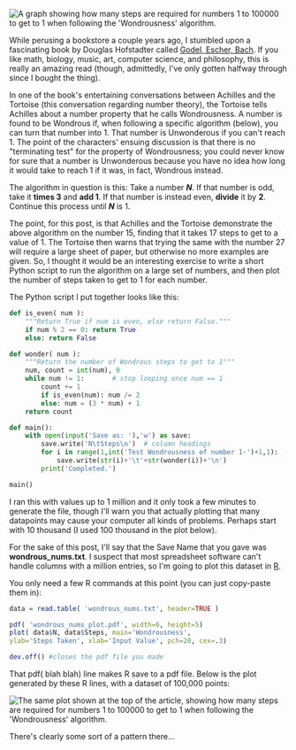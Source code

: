 ![A graph showing how many steps are required for numbers 1 to 100000 to get to 1 when following the 'Wondrousness' algorithm.](https://farm6.static.flickr.com/5203/5357216469_1af7e8ae03.jpg)

While perusing a bookstore a couple years ago, I stumbled upon a fascinating book by Douglas Hofstadter called [Godel, Escher, Bach](https://www.amazon.com/gp/product/0465026567/). If you like math, biology, music, art, computer science, and philosophy, this is really an amazing read (though, admittedly, I've only gotten halfway through since I bought the thing).

In one of the book's entertaining conversations between Achilles and the Tortoise (this conversation regarding number theory), the Tortoise tells Achilles about a number property that he calls Wondrousness. A number is found to be Wondrous if, when following a specific algorithm (below), you can turn that number into 1. That number is Unwonderous if you can't reach 1. The point of the characters' ensuing discussion is that there is no "terminating test" for the property of Wondrousness; you could never know for sure that a number is Unwonderous because you have no idea how long it would take to reach 1 if it was, in fact, Wondrous instead.

The algorithm in question is this: Take a number **_N_**. If that number is odd, take it **times 3** and **add 1**. If that number is instead even, **divide** it by **2**. Continue this process until **_N_** is 1.

The point, for this post, is that Achilles and the Tortoise demonstrate the above algorithm on the number 15, finding that it takes 17 steps to get to a value of 1. The Tortoise then warns that trying the same with the number 27 will require a large sheet of paper, but otherwise no more examples are given. So, I thought it would be an interesting exercise to write a short Python script to run the algorithm on a large set of numbers, and then plot the number of steps taken to get to 1 for each number.

The Python script I put together looks like this:

```python
def is_even( num ):
    """Return True if num is even, else return False."""
    if num % 2 == 0: return True
    else: return False

def wonder( num ):
    """Return the number of Wondrous steps to get to 1"""
    num, count = int(num), 0
    while num != 1:       # stop looping once num == 1
        count += 1
        if is_even(num): num /= 2
        else: num = (3 * num) + 1
    return count

def main():
    with open(input('Save as: '),'w') as save:
        save.write('N\tSteps\n')  # column headings
        for i in range(1,int('Test Wondrousness of number 1-')+1,1):
            save.write(str(i)+'\t'+str(wonder(i))+'\n')
        print('Completed.')

main()
```

I ran this with values up to 1 million and it only took a few minutes to generate the file, though I'll warn you that actually plotting that many datapoints may cause your computer all kinds of problems. Perhaps start with 10 thousand (I used 100 thousand in the plot below).

For the sake of this post, I'll say that the Save Name that you gave was **wondrous_nums.txt**. I suspect that most spreadsheet software can't handle columns with a million entries, so I'm going to plot this dataset in [R](<https://en.wikipedia.org/wiki/R_(programming_language)>).

You only need a few R commands at this point (you can just copy-paste them in):

```r
data = read.table( 'wondrous_nums.txt', header=TRUE )

pdf( 'wondrous_nums_plot.pdf', width=6, height=5)
plot( data$N, data$Steps, main='Wondrousness',
ylab='Steps Taken', xlab='Input Value', pch=20, cex=.3)

dev.off() #closes the pdf file you made
```

That pdf( blah blah) line makes R save to a pdf file. Below is the plot generated by these R lines, with a dataset of 100,000 points:

![The same plot shown at the top of the article, showing how many steps are required for numbers 1 to 100000 to get to 1 when following the 'Wondrousness' algorithm.](https://farm6.static.flickr.com/5203/5357216469_1af7e8ae03.jpg)

There's clearly some sort of a pattern there...
